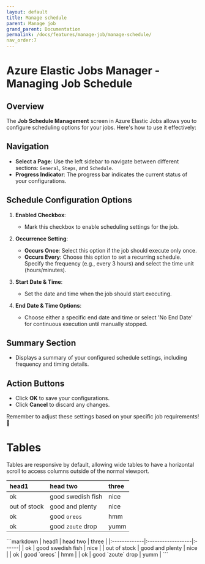 ```yaml
---
layout: default
title: Manage schedule
parent: Manage job
grand_parent: Documentation
permalink: /docs/features/manage-job/manage-schedule/
nav_order:7
---
```


# Azure Elastic Jobs Manager - Managing Job Schedule

## Overview
The **Job Schedule Management** screen in Azure Elastic Jobs allows you to configure scheduling options for your jobs. Here's how to use it effectively:

## Navigation
- **Select a Page**: Use the left sidebar to navigate between different sections: `General`, `Steps`, and `Schedule`.
- **Progress Indicator**: The progress bar indicates the current status of your configurations.

## Schedule Configuration Options
1. **Enabled Checkbox**:
   - Mark this checkbox to enable scheduling settings for the job.

2. **Occurrence Setting**:
   - **Occurs Once**: Select this option if the job should execute only once.
   - **Occurs Every**: Choose this option to set a recurring schedule. Specify the frequency (e.g., every 3 hours) and select the time unit (hours/minutes).

3. **Start Date & Time**:
   - Set the date and time when the job should start executing.

4. **End Date & Time Options**:
   - Choose either a specific end date and time or select 'No End Date' for continuous execution until manually stopped.

## Summary Section
- Displays a summary of your configured schedule settings, including frequency and timing details.

## Action Buttons
- Click **OK** to save your configurations.
- Click **Cancel** to discard any changes.

Remember to adjust these settings based on your specific job requirements! 🚀


# Tables

Tables are responsive by default, allowing wide tables to have a horizontal scroll to access columns outside of the normal viewport.

<div class="code-example" markdown="1">

| head1        | head two          | three |
|:-------------|:------------------|:------|
| ok           | good swedish fish | nice  |
| out of stock | good and plenty   | nice  |
| ok           | good `oreos`      | hmm   |
| ok           | good `zoute` drop | yumm  |

</div>
```markdown
| head1        | head two          | three |
|:-------------|:------------------|:------|
| ok           | good swedish fish | nice  |
| out of stock | good and plenty   | nice  |
| ok           | good `oreos`      | hmm   |
| ok           | good `zoute` drop | yumm  |
```
